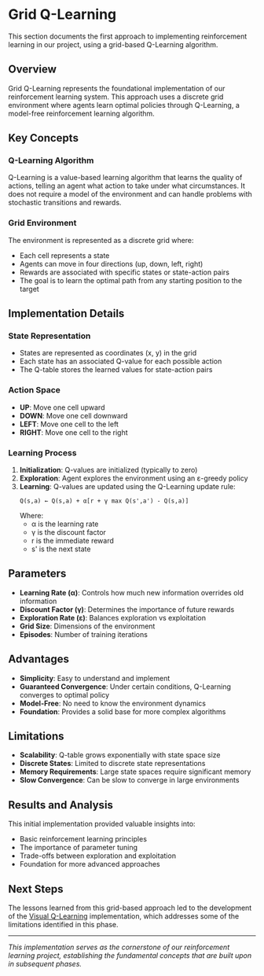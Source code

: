 # Grid Q-Learning

This section documents the first approach to implementing reinforcement learning in our project, using a grid-based Q-Learning algorithm.

## Overview

Grid Q-Learning represents the foundational implementation of our reinforcement learning system. This approach uses a discrete grid environment where agents learn optimal policies through Q-Learning, a model-free reinforcement learning algorithm.

## Key Concepts

### Q-Learning Algorithm
Q-Learning is a value-based learning algorithm that learns the quality of actions, telling an agent what action to take under what circumstances. It does not require a model of the environment and can handle problems with stochastic transitions and rewards.

### Grid Environment
The environment is represented as a discrete grid where:
- Each cell represents a state
- Agents can move in four directions (up, down, left, right)
- Rewards are associated with specific states or state-action pairs
- The goal is to learn the optimal path from any starting position to the target

## Implementation Details

### State Representation
- States are represented as coordinates (x, y) in the grid
- Each state has an associated Q-value for each possible action
- The Q-table stores the learned values for state-action pairs

### Action Space
- **UP**: Move one cell upward
- **DOWN**: Move one cell downward
- **LEFT**: Move one cell to the left
- **RIGHT**: Move one cell to the right

### Learning Process
1. **Initialization**: Q-values are initialized (typically to zero)
2. **Exploration**: Agent explores the environment using an ε-greedy policy
3. **Learning**: Q-values are updated using the Q-Learning update rule:
   ```
   Q(s,a) ← Q(s,a) + α[r + γ max Q(s',a') - Q(s,a)]
   ```
   Where:
   - α is the learning rate
   - γ is the discount factor
   - r is the immediate reward
   - s' is the next state

## Parameters

- **Learning Rate (α)**: Controls how much new information overrides old information
- **Discount Factor (γ)**: Determines the importance of future rewards
- **Exploration Rate (ε)**: Balances exploration vs exploitation
- **Grid Size**: Dimensions of the environment
- **Episodes**: Number of training iterations

## Advantages

- **Simplicity**: Easy to understand and implement
- **Guaranteed Convergence**: Under certain conditions, Q-Learning converges to optimal policy
- **Model-Free**: No need to know the environment dynamics
- **Foundation**: Provides a solid base for more complex algorithms

## Limitations

- **Scalability**: Q-table grows exponentially with state space size
- **Discrete States**: Limited to discrete state representations
- **Memory Requirements**: Large state spaces require significant memory
- **Slow Convergence**: Can be slow to converge in large environments

## Results and Analysis

This initial implementation provided valuable insights into:
- Basic reinforcement learning principles
- The importance of parameter tuning
- Trade-offs between exploration and exploitation
- Foundation for more advanced approaches

## Next Steps

The lessons learned from this grid-based approach led to the development of the [Visual Q-Learning](../visualqlearning/) implementation, which addresses some of the limitations identified in this phase.

---

*This implementation serves as the cornerstone of our reinforcement learning project, establishing the fundamental concepts that are built upon in subsequent phases.*